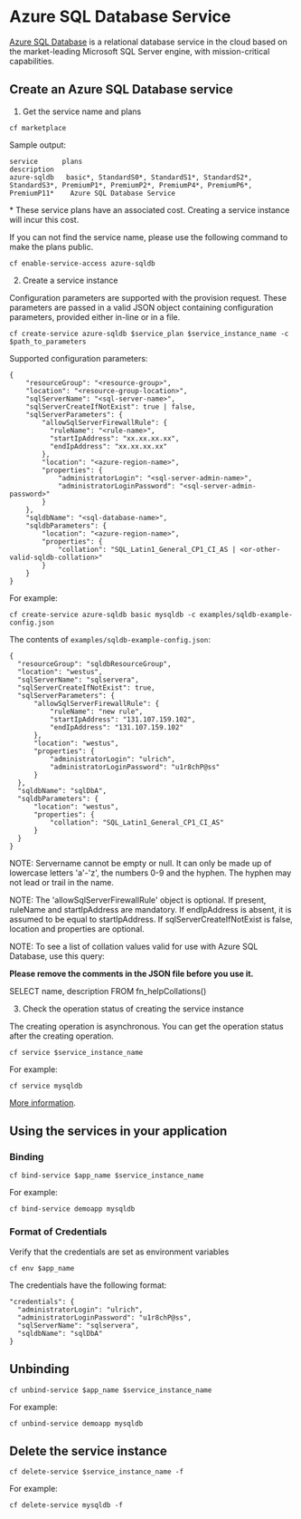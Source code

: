 # Azure SQL Database Service

[Azure SQL Database](https://azure.microsoft.com/en-us/documentation/articles/sql-database-technical-overview/) is a relational database service in the cloud based on the market-leading Microsoft SQL Server engine, with mission-critical capabilities.

## Create an Azure SQL Database service

1. Get the service name and plans

  ```
  cf marketplace
  ```

  Sample output:

  ```
  service      plans                                                                                                                      description
  azure-sqldb   basic*, StandardS0*, StandardS1*, StandardS2*, StandardS3*, PremiumP1*, PremiumP2*, PremiumP4*, PremiumP6*, PremiumP11*    Azure SQL Database Service
  ```
  \* These service plans have an associated cost. Creating a service instance will incur this cost.

  If you can not find the service name, please use the following command to make the plans public.

  ```
  cf enable-service-access azure-sqldb
  ```

2. Create a service instance

  Configuration parameters are supported with the provision request. These parameters are passed in a valid JSON object containing configuration parameters, provided either in-line or in a file.

  ```
  cf create-service azure-sqldb $service_plan $service_instance_name -c $path_to_parameters
  ```

  Supported configuration parameters:

  ```
  {
      "resourceGroup": "<resource-group>",
      "location": "<resource-group-location>",
      "sqlServerName": "<sql-server-name>",
      "sqlServerCreateIfNotExist": true | false,
      "sqlServerParameters": {
          "allowSqlServerFirewallRule": {
            "ruleName": "<rule-name>",
            "startIpAddress": "xx.xx.xx.xx",
            "endIpAddress": "xx.xx.xx.xx"
          },
          "location": "<azure-region-name>",
          "properties": {
              "administratorLogin": "<sql-server-admin-name>",
              "administratorLoginPassword": "<sql-server-admin-password>"
          }
      },
      "sqldbName": "<sql-database-name>",
      "sqldbParameters": {
          "location": "<azure-region-name>",
          "properties": {
              "collation": "SQL_Latin1_General_CP1_CI_AS | <or-other-valid-sqldb-collation>"
          }
      }
  }
  ```

  For example:

  ```
  cf create-service azure-sqldb basic mysqldb -c examples/sqldb-example-config.json
  ```

  The contents of `examples/sqldb-example-config.json`:

  ```
  {
    "resourceGroup": "sqldbResourceGroup",
    "location": "westus",
    "sqlServerName": "sqlservera",
    "sqlServerCreateIfNotExist": true,
    "sqlServerParameters": {
        "allowSqlServerFirewallRule": {
            "ruleName": "new rule",
            "startIpAddress": "131.107.159.102",
            "endIpAddress": "131.107.159.102"
        },
        "location": "westus",
        "properties": {
            "administratorLogin": "ulrich",
            "administratorLoginPassword": "u1r8chP@ss"
        }
    },
    "sqldbName": "sqlDbA",
    "sqldbParameters": {
        "location": "westus",
        "properties": {
            "collation": "SQL_Latin1_General_CP1_CI_AS"
        }
    }
}
  ```
NOTE: Servername cannot be empty or null. It can only be made up of lowercase letters 'a'-'z', the numbers 0-9 and the hyphen. The hyphen may not lead or trail in the name.

NOTE: The 'allowSqlServerFirewallRule' object is optional. If present, ruleName and startIpAddress are mandatory.  If endIpAddress is absent, it is assumed to be equal to startIpAddress.  If sqlServerCreateIfNotExist is false, location and properties are optional.

NOTE: To see a list of collation values valid for use with Azure SQL Database, use this query:

  **Please remove the comments in the JSON file before you use it.**


SELECT name, description
FROM fn_helpCollations()

3. Check the operation status of creating the service instance

  The creating operation is asynchronous. You can get the operation status after the creating operation.

  ```
  cf service $service_instance_name
  ```

  For example:

  ```
  cf service mysqldb
  ```

[More information](http://docs.cloudfoundry.org/devguide/services/managing-services.html#create).

## Using the services in your application

### Binding

  ```
  cf bind-service $app_name $service_instance_name
  ```

  For example:

  ```
  cf bind-service demoapp mysqldb
  ```

### Format of Credentials

  Verify that the credentials are set as environment variables

  ```
  cf env $app_name
  ```

  The credentials have the following format:
  
  ```
  "credentials": {
    "administratorLogin": "ulrich",
    "administratorLoginPassword": "u1r8chP@ss",
    "sqlServerName": "sqlservera",
    "sqldbName": "sqlDbA"
  }

  ```

## Unbinding

  ```
  cf unbind-service $app_name $service_instance_name
  ```

  For example:

  ```
  cf unbind-service demoapp mysqldb
  ```

## Delete the service instance

  ```
  cf delete-service $service_instance_name -f
  ```

  For example:

  ```
  cf delete-service mysqldb -f
  ```

